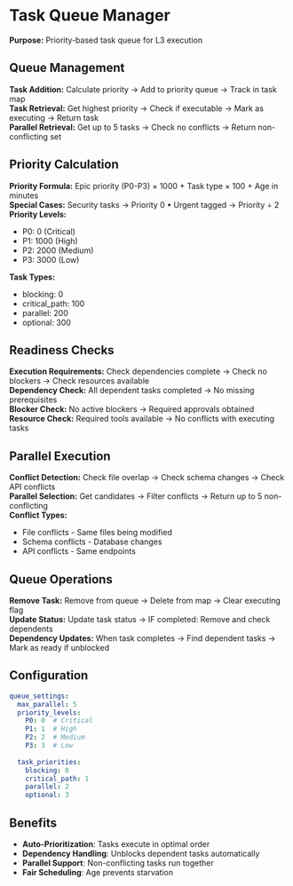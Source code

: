 # Task Queue Manager

**Purpose:** Priority-based task queue for L3 execution

## Queue Management

**Task Addition:** Calculate priority → Add to priority queue → Track in task map  
**Task Retrieval:** Get highest priority → Check if executable → Mark as executing → Return task  
**Parallel Retrieval:** Get up to 5 tasks → Check no conflicts → Return non-conflicting set

## Priority Calculation

**Priority Formula:** Epic priority (P0-P3) × 1000 + Task type × 100 + Age in minutes  
**Special Cases:** Security tasks → Priority 0 • Urgent tagged → Priority ÷ 2  
**Priority Levels:**
- P0: 0 (Critical) 
- P1: 1000 (High)
- P2: 2000 (Medium)
- P3: 3000 (Low)

**Task Types:**
- blocking: 0
- critical_path: 100
- parallel: 200
- optional: 300

## Readiness Checks

**Execution Requirements:** Check dependencies complete → Check no blockers → Check resources available  
**Dependency Check:** All dependent tasks completed → No missing prerequisites  
**Blocker Check:** No active blockers → Required approvals obtained  
**Resource Check:** Required tools available → No conflicts with executing tasks

## Parallel Execution

**Conflict Detection:** Check file overlap → Check schema changes → Check API conflicts  
**Parallel Selection:** Get candidates → Filter conflicts → Return up to 5 non-conflicting  
**Conflict Types:**
- File conflicts - Same files being modified
- Schema conflicts - Database changes
- API conflicts - Same endpoints

## Queue Operations

**Remove Task:** Remove from queue → Delete from map → Clear executing flag  
**Update Status:** Update task status → IF completed: Remove and check dependents  
**Dependency Updates:** When task completes → Find dependent tasks → Mark as ready if unblocked

## Configuration

```yaml
queue_settings:
  max_parallel: 5
  priority_levels:
    P0: 0  # Critical
    P1: 1  # High
    P2: 2  # Medium
    P3: 3  # Low
  
  task_priorities:
    blocking: 0
    critical_path: 1
    parallel: 2
    optional: 3
```

## Benefits

- **Auto-Prioritization**: Tasks execute in optimal order
- **Dependency Handling**: Unblocks dependent tasks automatically
- **Parallel Support**: Non-conflicting tasks run together
- **Fair Scheduling**: Age prevents starvation